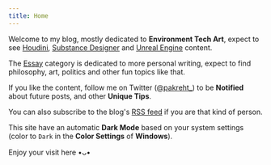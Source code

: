 ```yaml
---
title: Home
---
```

Welcome to my blog, mostly dedicated to **Environment Tech Art**, expect to see [Houdini](/houdini), [Substance Designer](/substance-designer) and [Unreal Engine](/unreal-engine) content.

The [Essay](/essay) category is dedicated to more personal writing, expect to find philosophy, art, politics and other fun topics like that.

If you like the content, follow me on Twitter ([@pakreht_](https://twitter.com/pakreht_)) to be **Notified** about future posts, and other **Unique Tips**.

You can also subscribe to the blog's [RSS feed](/index.xml) if you are that kind of person.

This site have an automatic **Dark Mode** based on your system settings (color to ``Dark`` in the **Color Settings** of **Windows**).

Enjoy your visit here •ᴗ•
